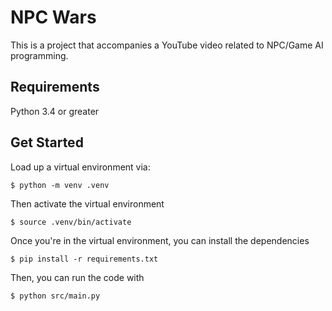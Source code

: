 # NPC Wars

This is a project that accompanies a YouTube video related to NPC/Game AI 
programming.

## Requirements

Python 3.4 or greater

## Get Started
Load up a virtual environment via:

```
$ python -m venv .venv
```

Then activate the virtual environment

```
$ source .venv/bin/activate
```

Once you're in the virtual environment, you can install the dependencies

```
$ pip install -r requirements.txt
```

Then, you can run the code with

```
$ python src/main.py
```
